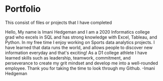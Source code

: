 # Portfolio
This consist of files or projects that I have completed

Hello, 
My name is Imani Hedgeman and I am a 2020 Informatics college grad who excels in SQL and has strong knowledge with Excel, Tableau, and Python. In my free time I enjoy working on Sports data analytics projects. I have learned that data runs the world, and allows people to discover new information everyday and that's exciting! As a D1 college athlete I have learned skills such as leadership, teamwork, commitment, and perseverance to create my grit mindset and develop me into a well-rounded employee.
Thank you for taking the time to look through my Github.
-Imani Hedgeman
